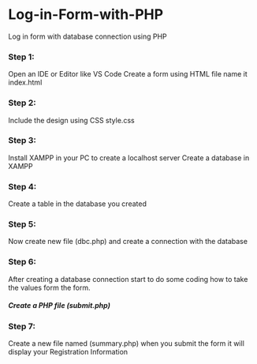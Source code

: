 # Log-in-Form-with-PHP
Log in form with database connection using PHP

### Step 1:
Open an IDE or Editor like VS Code
Create a form using HTML file name it index.html

### Step 2:
Include the design using CSS style.css

### Step 3:
Install XAMPP in your PC to create a localhost server
Create a database in XAMPP

### Step 4:
Create a table in the database you created

### Step 5:
Now create new file (dbc.php) and create a connection with the database

### Step 6:
After creating a database connection start to do some coding how to take the values form the form.
##### Create a PHP file (submit.php)

### Step 7:
Create a new file named (summary.php) when you submit the form it will display your Registration Information



